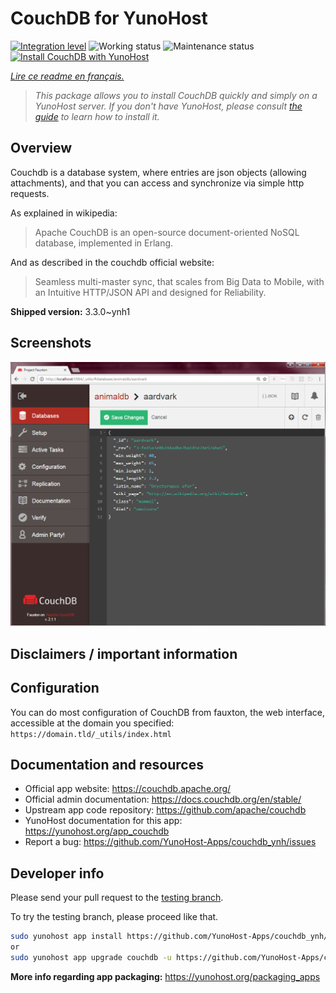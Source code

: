 <!--
N.B.: This README was automatically generated by https://github.com/YunoHost/apps/tree/master/tools/README-generator
It shall NOT be edited by hand.
-->

# CouchDB for YunoHost

[![Integration level](https://dash.yunohost.org/integration/couchdb.svg)](https://dash.yunohost.org/appci/app/couchdb) ![Working status](https://ci-apps.yunohost.org/ci/badges/couchdb.status.svg) ![Maintenance status](https://ci-apps.yunohost.org/ci/badges/couchdb.maintain.svg)  
[![Install CouchDB with YunoHost](https://install-app.yunohost.org/install-with-yunohost.svg)](https://install-app.yunohost.org/?app=couchdb)

*[Lire ce readme en français.](./README_fr.md)*

> *This package allows you to install CouchDB quickly and simply on a YunoHost server.
If you don't have YunoHost, please consult [the guide](https://yunohost.org/#/install) to learn how to install it.*

## Overview

Couchdb is a database system, where entries are json objects (allowing attachments), and that you can access and synchronize via simple http requests.

As explained in wikipedia:
> Apache CouchDB is an open-source document-oriented NoSQL database, implemented in Erlang.

And as described in the couchdb official website:
> Seamless multi-master sync, that scales from Big Data to Mobile, with an Intuitive HTTP/JSON API and designed for Reliability.


**Shipped version:** 3.3.0~ynh1

## Screenshots

![Screenshot of CouchDB](./doc/screenshots/Apache_CouchDB_v2.1.1_Fauxton_Console.png)

## Disclaimers / important information

## Configuration

You can do most configuration of CouchDB from fauxton, the web interface, accessible at the domain you specified: `https://domain.tld/_utils/index.html`

## Documentation and resources

* Official app website: <https://couchdb.apache.org/>
* Official admin documentation: <https://docs.couchdb.org/en/stable/>
* Upstream app code repository: <https://github.com/apache/couchdb>
* YunoHost documentation for this app: <https://yunohost.org/app_couchdb>
* Report a bug: <https://github.com/YunoHost-Apps/couchdb_ynh/issues>

## Developer info

Please send your pull request to the [testing branch](https://github.com/YunoHost-Apps/couchdb_ynh/tree/testing).

To try the testing branch, please proceed like that.

``` bash
sudo yunohost app install https://github.com/YunoHost-Apps/couchdb_ynh/tree/testing --debug
or
sudo yunohost app upgrade couchdb -u https://github.com/YunoHost-Apps/couchdb_ynh/tree/testing --debug
```

**More info regarding app packaging:** <https://yunohost.org/packaging_apps>
